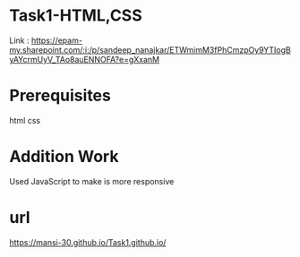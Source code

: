# Task1-HTML,CSS
Link : https://epam-my.sharepoint.com/:i:/p/sandeep_nanajkar/ETWmimM3fPhCmzpOy9YTIogByAYcrmUyV_TAo8auENNOFA?e=gXxanM
# Prerequisites
html
css
# Addition Work
Used JavaScript to make is more responsive
# url
https://mansi-30.github.io/Task1.github.io/
